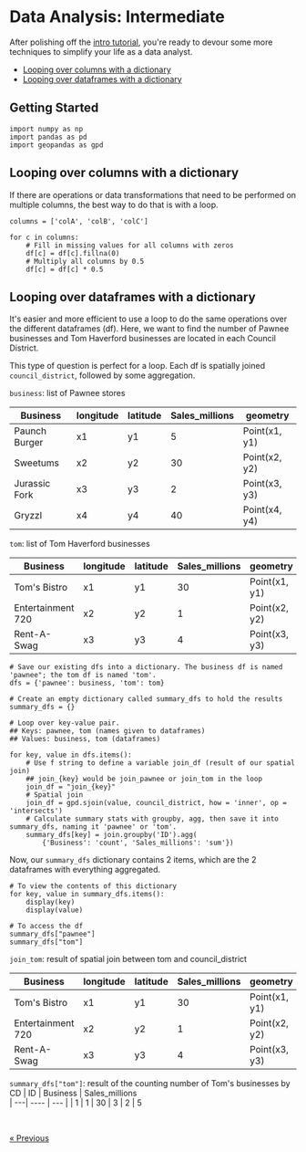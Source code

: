 # Data Analysis: Intermediate

After polishing off the [intro tutorial](./data-analysis-intro.md), you're ready to devour some more techniques to simplify your life as a data analyst. 

* [Looping over columns with a dictionary](/data-analysis-intermediate.md#Looping-over-columns-with-a-dictionary)
* [Looping over dataframes with a dictionary](/data-analysis-intermediate.md#Looping-over-dataframes-with-a-dictionary)


## Getting Started

```
import numpy as np
import pandas as pd
import geopandas as gpd
```

## Looping over columns with a dictionary
If there are operations or data transformations that need to be performed on multiple columns, the best way to do that is with a loop.

```
columns = ['colA', 'colB', 'colC']

for c in columns:
    # Fill in missing values for all columns with zeros
    df[c] = df[c].fillna(0)
    # Multiply all columns by 0.5
    df[c] = df[c] * 0.5
```

## Looping over dataframes with a dictionary
It's easier and more efficient to use a loop to do the same operations over the different dataframes (df). Here, we want to find the number of Pawnee businesses and Tom Haverford businesses are located in each Council District. 

This type of question is perfect for a loop. Each df is spatially joined `council_district`, followed by some aggregation. 

`business`: list of Pawnee stores 

| Business | longitude | latitude | Sales_millions | geometry
| ---| ---- | --- | ---| ---| 
| Paunch Burger | x1 | y1 | 5 | Point(x1, y1)
| Sweetums | x2 | y2 | 30 | Point(x2, y2)
| Jurassic Fork | x3 | y3 | 2 | Point(x3, y3) 
| Gryzzl | x4 | y4 | 40 | Point(x4, y4)


`tom`: list of Tom Haverford businesses

| Business | longitude | latitude | Sales_millions | geometry
| ---| ---- | --- | ---| ---| 
| Tom's Bistro | x1 | y1 |30 | Point(x1, y1)
| Entertainment 720 | x2 | y2 | 1 | Point(x2, y2)
| Rent-A-Swag | x3 | y3 | 4 | Point(x3, y3) 


```
# Save our existing dfs into a dictionary. The business df is named 'pawnee"; the tom df is named 'tom'. 
dfs = {'pawnee': business, 'tom': tom}

# Create an empty dictionary called summary_dfs to hold the results
summary_dfs = {}

# Loop over key-value pair. 
## Keys: pawnee, tom (names given to dataframes)
## Values: business, tom (dataframes)

for key, value in dfs.items():
    # Use f string to define a variable join_df (result of our spatial join)
    ## join_{key} would be join_pawnee or join_tom in the loop
    join_df = "join_{key}"
    # Spatial join
    join_df = gpd.sjoin(value, council_district, how = 'inner', op = 'intersects')
    # Calculate summary stats with groupby, agg, then save it into summary_dfs, naming it 'pawnee' or 'tom'.
    summary_dfs[key] = join.groupby('ID').agg(
        {'Business': 'count', 'Sales_millions': 'sum'})
```

Now, our `summary_dfs` dictionary contains 2 items, which are the 2 dataframes with everything aggregated. 

```
# To view the contents of this dictionary
for key, value in summary_dfs.items():
    display(key)
    display(value)

# To access the df
summary_dfs["pawnee"]
summary_dfs["tom"]
```

`join_tom`: result of spatial join between tom and council_district

| Business | longitude | latitude | Sales_millions | geometry | ID
| ---| ---- | --- | ---| ---| --- |
| Tom's Bistro | x1 | y1 | 30 | Point(x1, y1) | 1
| Entertainment 720 | x2 | y2 | 1 | Point(x2, y2) | 3
| Rent-A-Swag | x3 | y3 | 4 | Point(x3, y3) | 3


`summary_dfs["tom"]`: result of the counting number of Tom's businesses by CD
| ID | Business | Sales_millions  
| ---| ---- | --- |
| 1 | 1 | 30 
| 3 | 2 | 5 

 

<br>

[« Previous](./data-analysis-intro.md)